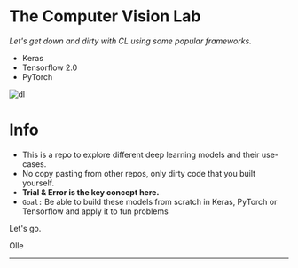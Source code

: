 # The Computer Vision Lab

*Let's get down and dirty with CL using some popular frameworks.* 
- Keras
- Tensorflow 2.0
- PyTorch

![dl](https://quantdare.com/wp-content/uploads/2019/06/deep_learning.png)

# Info
- This is a repo to explore different deep learning models and their use-cases. 
- No copy pasting from other repos, only dirty code that you built yourself.
- **Trial & Error is the key concept here.**
- ```Goal:``` Be able to build these models from scratch in Keras, PyTorch or Tensorflow and apply it to fun problems

Let's go.

Olle 


_____


